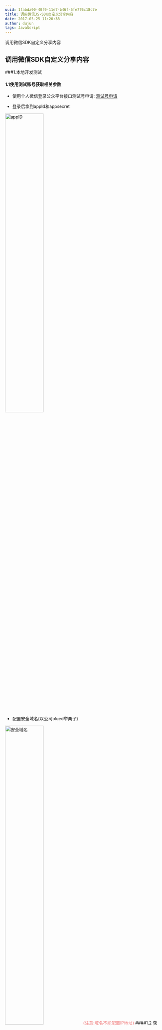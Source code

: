 ```yaml
---
uuid: 1fabda00-40f9-11e7-b46f-5fe776c18c7e
title: 调用微信JS-SDK自定义分享内容
date: 2017-05-25 11:20:38
author: dujun
tags: JavaScript
---
```

调用微信SDK自定义分享内容
## 调用微信SDK自定义分享内容
###1.本地开发测试
#### 1.1使用测试账号获取相关参数

* 使用个人微信登录公众平台接口测试号申请: [测试号申请](https://mp.weixin.qq.com/debug/cgi-bin/sandbox?t=sandbox/login)

* 登录后拿到appId和appsecret
<img src="/img/dujun/appID.jpeg" alt="appID" width="50%">

* 配置安全域名(以公司blued举栗子)
<img src="/img/dujun/安全域名.jpeg" alt="安全域名" width="50%">
<font color=#F08080>(注意:域名不能配置IP地址)</font>
####1.2 获取接口签名
* 用appID和appsecret获取token
``` javascript
https://api.weixin.qq.com/cgi-bin/token?grant_type=client_credential&appId={app_id}&secret={secret}
```
* 用token获取jsapi_ticket
```javascript
https://api.weixin.qq.com/cgi-bin/ticket/getticket?type=jsapi&access_token={token}
```
* 生成signature
```javascript
https://mp.weixin.qq.com/debug/cgi-bin/sandbox?t=jsapisign
```
微信 JS 接口签名校验工具
<img src="/img/dujun/signature.jpeg" alt="signature" width="50%">
noncestr:随机字符串，由开发者随机生成
timestamp: 由开发者生成的当前时间戳 ```parseInt(new Date().getTime() / 1000)```
####1.3 设置反向代理
* 更改host, 在最下方加入: 127.0.0.1 app.blued.cn
``` javascript
sudo vi /etc/hosts
```
* nginx反向代理
 安装nginx: ```brew install nginx```
 查看安装位置: ```brew list nginx```
 更改nginx配置: ```vi /usr/local/etc/nginx/nginx.conf```
 在最后一个大括号前添加 ```include ./conf.d/*.conf;```
 打开nginx/conf.d,创建并编辑: ```vi app.blued.cn-localhost.conf```

 添加:
 ``` javascript
 server {
  listen  80;
  server_name  app.blued.cn;

  location / {
   proxy_pass http://127.0.0.1:8000/;
  }
}
 ```
 在conf.d下启动nginx: ```sudo nginx```
 (可以使用```ping app.blued.cn```测试是否可用)

 * nginx常用命令:

  启动: ```sudo nginx```
  停止: ```sudo -s stop```
  重启: ```sudo -s reload```

####1.4 开始写代码
页面中引入微信js文件
```
<script src="//res.wx.qq.com/open/js/jweixin-1.2.0.js"></script>
```

将1.2步获得的config填入wx.config
```javascript
wx.config({
   debug: true,
   appId: 'wxe527f9f4ded086bf',
   timestamp: 'efbm2f95lcx7c3j',
   nonceStr:'1495707198',
   signature: '0520367302ec40bb8b2eb71384730fea187a8558',
   jsApiList: ['onMenuShareAppMessage', 'onMenuShareTimeline', 'onMenuShareQQ', 'onMenuShareQZone'] // 必填，需要使用的JS接口列表，所有JS接口列表见官方文档附录2
})
```
调用微信相关API
```javascript
wx.ready(function () {
   wx.onMenuShareAppMessage({
   title: 'title', // 分享标题
   desc: 'content', // 分享描述
   link: '', // 分享链接，该链接域名或路径必须与当前页面对应的公众号JS安全域名一致
   imgUrl: '', // 分享图标
   type: '', // 分享类型,music、video或link，不填默认为link
   dataUrl: '', // 如果type是music或video，则要提供数据链接，默认为空
   success: function () {
    // 用户确认分享后执行的回调函数
  },
   cancel: function () {
    // 用户取消分享后执行的回调函数
  }
})
```
 * 坑

  * 严格按照微信官方文档的书写方式,驼峰与下划线并存
  * imgUrl地址为绝对路径

####1.5 使用微信web开发者工具调试
现在微信的开发工具已经可以开发网页了,并且集成了Chrome的DevTool进行调试。
console里出现```errMsg: "config:ok"```就大功告成啦。
___

###2.线上开发
* 出于安全考虑，必须在服务器端实现签名的逻辑,getWxSignature.js代码如下:

```javascript
const req = require('bd-require')
const urllib = req('./node_modules/urllib')
const JsSHA = require('jssha')

const appInfo = {
  appID: '',
  appsecret: ''
}

// 接口每日调用有限制,需做缓存
const cacheInfo = {}

// 时间戳
const timeStamp = () => parseInt(new Date().getTime() / 1000)

// 获取签名
const sign = (ticket, noncestr, timestamp, url) => {
  const str = `jsapi_ticket=${ticket}&noncestr=${noncestr}&timestamp=${timestamp}&url=${url}`
  const shaObj = new JsSHA(str, 'TEXT')

  return shaObj.getHash('SHA-1', 'HEX')
}

// 获取jsapi_ticket
function * getTicket (accessToken) {
  let result = yield urllib.request(`https://api.weixin.qq.com/cgi-bin/ticket/getticket?access_token=${accessToken}&type=jsapi`, {
    dataType: 'json',
    timeout: 2000
  })

  if (Number(result.status) !== 200) {
    return null
  }

  return result.data.ticket
}

// 获取token
module.exports = function * (url) {
  let ticket
  // 如果第一次启动，或者该ticket已经存在了超过7200秒，则重新获取ticket
  if (!cacheInfo.startTime || !cacheInfo.ticket || (timeStamp() - 7200) > cacheInfo.startTime) {
    console.log('通过wxAPI获取token', new Date().valueOf(), url)
    let result = yield urllib.request(`https://api.weixin.qq.com/cgi-bin/token?grant_type=client_credential&appid=${appInfo.appID}&secret=${appInfo.appsecret}`, {
      dataType: 'json',
      timeout: 2000
    })

    if (Number(result.status) !== 200) {
      return null
    }
    let ticketInfo = yield getTicket(result.data.access_token)

    if (!ticketInfo) {
      return null
    }

    cacheInfo.startTime = timeStamp()
    ticket = cacheInfo.ticket = ticketInfo
  } else {
    ticket = cacheInfo.ticket
  }

	// 随机字符串
  let nonceStr = Math.random().toString(36).substr(2, 15)
  let timestamp = timeStamp()
  let signature = sign(ticket, nonceStr, timestamp, url)
  return { ticket, nonceStr, timestamp, url, signature, appId: appInfo.appID }
}
```
* 服务端routes.js (服务端用的是KOA)

```javascript
const getWxSignature = require('getWxSignature.js')
module.exports = () => {
router.get('/', function* (){
try {
  // 将http修改为https & 删除#后的所有部分
	let url = (this.header.referer || this.href).replace(/^http:/, 'https:').replace(/#.*$/, '')
	this.body = yield getWxSignature(url)
} catch (e) {
	console.log(e)
}
```
* 前端代码 (react + yarn)
前端发送请求后拿到相关参数,放入config

```javascript
wx.config({
   debug: false,
   appId,
   timestamp,
   nonceStr,
   signature,
   jsApiList: ['onMenuShareAppMessage', 'onMenuShareTimeline', 'onMenuShareQQ', 'onMenuShareQZone']
})
```
* 调用微信相关API

```javascript
wx.ready(function () {
   wx.onMenuShareAppMessage({
   title: 'title', // 分享标题
   desc: 'content', // 分享描述
   link: '', // 分享链接，该链接域名或路径必须与当前页面对应的公众号JS安全域名一致
   imgUrl: '', // 分享图标
   type: '', // 分享类型,music、video或link，不填默认为link
   dataUrl: '', // 如果type是music或video，则要提供数据链接，默认为空
   success: function () {
    // 用户确认分享后执行的回调函数
  },
   cancel: function () {
    // 用户取消分享后执行的回调函数
  }
})
```
